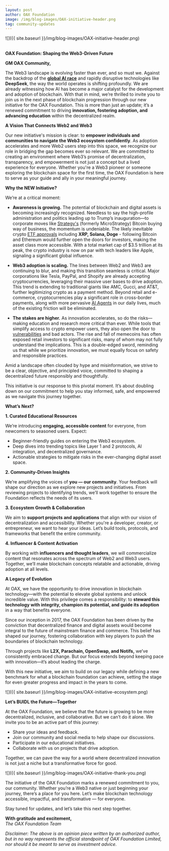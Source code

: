```yaml
---
layout: post
author: OAX Foundation
image: /img/blog-images/OAX-initiative-header.png
tag: community-updates
---
```


![]({{ site.baseurl }}/img/blog-images/OAX-initiative-header.png)

<br><b>OAX Foundation: Shaping the Web3-Driven Future</b>

<b>GM OAX Community,</b>

The Web3 landscape is evolving faster than ever, and so must we. Against the backdrop of the <b><a href="https://www.reuters.com/breakingviews/how-china-can-keep-pace-global-ai-race-2025-01-24/">global AI race</a></b> and rapidly disruptive technologies like <b>DeepSeek</b>, the way the world operates is shifting profoundly. We are already witnessing how AI has become a major catalyst for the development and adoption of blockchain. With that in mind, we’re thrilled to invite you to join us in the next phase of blockchain progression through our new initiative for the OAX Foundation. This is more than just an update; it’s a renewed commitment to driving <b>innovation, fostering adoption, and advancing education</b> within the decentralized realm.

<b>A Vision That Connects Web2 and Web3</b>

Our new initiative's mission is clear: to <b>empower individuals and communities to navigate the Web3 ecosystem confidently</b>. As adoption accelerates and more Web2 users step into this space, we recognize our role in bridging the gap becomes ever so relevant. We are committed to creating an environment where Web3’s promise of decentralization, transparency, and empowerment is not just a concept but a lived experience for everyone.
Whether you're a Web3 pioneer or someone exploring the blockchain space for the first time, the OAX Foundation is here to serve as your guide and ally in your meaningful journey.

<b>Why the NEW Initiative?</b>

We’re at a critical moment:

- <b>Awareness is growing.</b> The potential of blockchain and digital assets is becoming increasingly recognized. Needless to say the high-profile administration and politics leading up to Trump’s inauguration—to corporate moves like <a href="https://www.cnbc.com/2025/02/05/bitcoin-treasury-pioneer-microstrategy-rebrands-with-a-new-name-strategy.html">Strategy's</a> (formerly MicroStrategy) Bitcoin buying way of business, the momentum is undeniable. The likely inevitable crypto <a href="https://decrypt.co/302711/next-crypto-etfs-dogecoin-xrp-solana-trump">ETF approvals</a> including <b>XRP, Solana, Doge</b> - following Bitcoin and Ethereum would further open the doors for investors, making the asset class more accessible. With a total market cap of $3.5 trillion at its peak, the crypto industry is now on par with tech leaders like Apple, signaling a significant global influence.

- <b>Web3 adoption is scaling.</b> The lines between Web2 and Web3 are continuing to blur, and making this transition seamless is critical. Major corporations like Tesla, PayPal, and Shopify are already accepting cryptocurrencies, leveraging their massive user bases to drive adoption. This trend is extending to traditional giants like AMC, Gucci, and AT&T, further legitimizing crypto as a payment method. Beyond retail and e-commerce, cryptocurrencies play a significant role in cross-border payments, along with more pervasive <a href="https://www.forbes.com/sites/digital-assets/2025/02/06/three-ai-agents-built-on-blockchain-to-transform-crypto-defi-gaming/">AI Agents</a> in our daily lives, much of the existing friction will be eliminated.

- <b>The stakes are higher.</b> As innovation accelerates, so do the risks—making education and research more critical than ever. While tools that simplify access to crypto empower users, they also open the door to <a href="https://www.halborn.com/blog/post/explained-the-phemex-hack-january-2025">vulnerabilities</a> and bad actors. The rise and fall of memecoins has often exposed retail investors to significant risks, many of whom may not fully understand the implications. This is a double-edged sword, reminding us that while we prioritize innovation, we must equally focus on safety and responsible practices.

Amid a landscape often clouded by hype and misinformation, we strive to be a clear, objective, and principled voice, committed to shaping a decentralized future responsibly and thoughtfully. 

This initiative is our response to this pivotal moment. It’s about doubling down on our commitment to help you stay informed, safe, and empowered as we navigate this journey together.

<b>What’s Next?</b>

<b>1. Curated Educational Resources</b>

We’re introducing <b>engaging, accessible content</b> for everyone, from newcomers to seasoned users. Expect:
- Beginner-friendly guides on entering the Web3 ecosystem.
- Deep dives into trending topics like Layer 1 and 2 protocols, AI integration, and decentralized governance.
- Actionable strategies to mitigate risks in the ever-changing digital asset space.

<b>2. Community-Driven Insights</b>

We’re amplifying the voices of <b>you — our community</b>. Your feedback will shape our direction as we explore new projects and initiatives. From reviewing projects to identifying trends, we’ll work together to ensure the Foundation reflects the needs of its users.

<b>3. Ecosystem Growth & Collaboration</b>

We aim to <b>support projects and applications</b> that align with our vision of decentralization and accessibility. Whether you're a developer, creator, or entrepreneur, we want to hear your ideas. Let’s build tools, protocols, and frameworks that benefit the entire community.

<b>4. Influencer & Content Activation</b>

By working with <b>influencers and thought leaders</b>, we will commercialize content that resonates across the spectrum of Web2 and Web3 users. Together, we’ll make blockchain concepts relatable and actionable, driving adoption at all levels.

<b>A Legacy of Evolution</b>

At OAX, we have the opportunity to drive innovation in blockchain technology—with the potential to elevate global systems and unlock incredible value. With this privilege comes a responsibility: to <b>steward this technology with integrity, champion its potential, and guide its adoption</b> in a way that benefits everyone.

Since our inception in 2017, the OAX Foundation has been driven by the conviction that decentralized finance and digital assets would become integral to the future of mainstream finance and commerce. This belief has shaped our journey, fostering collaboration with key players to push the boundaries of blockchain technology.

Through projects like <b>L2X, Parachain, OpenSwap, and Notifs,</b> we’ve consistently embraced change. But our focus extends beyond keeping pace with innovation—it’s about leading the charge. 

With this new initiative, we aim to build on our legacy while defining a new benchmark for what a blockchain foundation can achieve, setting the stage for even greater progress and impact in the years to come.

![]({{ site.baseurl }}/img/blog-images/OAX-initiative-ecosystem.png)

<b>Let’s BUIDL the Future—Together</b>

At the OAX Foundation, we believe that the future is growing to be more decentralized, inclusive, and collaborative. But we can’t do it alone. We invite you to be an active part of this journey:

- Share your ideas and feedback.
- Join our community and social media to help shape our discussions. 
- Participate in our educational initiatives.
- Collaborate with us on projects that drive adoption.

Together, we can pave the way for a world where decentralized innovation is not just a niche but a transformative force for good.

![]({{ site.baseurl }}/img/blog-images/OAX-initiative-thank-you.png)

The initiative of the OAX Foundation marks a renewed commitment to you, our community. Whether you’re a Web3 native or just beginning your journey, there’s a place for you here. Let’s make blockchain technology accessible, impactful, and transformative — for everyone.

Stay tuned for updates, and let’s take this next step together.

<b>With gratitude and excitement,</b><br>
<i>The OAX Foundation Team</i>

<i>Disclaimer: The above is an opinion piece written by an authorized author, but in no way represents the official standpoint of OAX Foundation Limited, nor should it be meant to serve as investment advice.</i>

